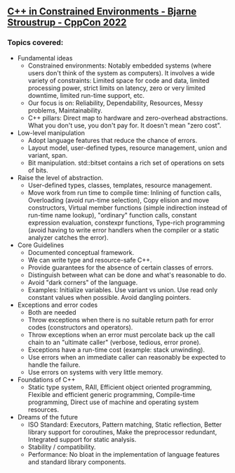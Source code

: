 ## [C++ in Constrained Environments - Bjarne Stroustrup - CppCon 2022](https://www.youtube.com/watch?v=2BuJjaGuInI&list=LL6MKUgGZ9Q8c2Ff7GnoRoqA)
### Topics covered:
* Fundamental ideas
  * Constrained environments: Notably embedded systems (where users don't think of the system as computers). It involves a wide variety of constraints: Limited space for code and data, limited processing power, strict limits on latency, zero or very limited downtime, limited run-time support, etc.
  * Our focus is on: Reliability, Dependability, Resources, Messy problems, Maintainability.
  * C++ pillars: Direct map to hardware and zero-overhead abstractions. What you don't use, you don't pay for. It doesn't mean "zero cost".
* Low-level manipulation
  * Adopt language features that reduce the chance of errors.
  * Layout model, user-defined types, resource management, union and variant, span.
  * Bit manipulation. std::bitset contains a rich set of operations on sets of bits.
* Raise the level of abstraction.
  * User-defined types, classes, templates, resource management.
  * Move work from run time to compile time: Inlining of function calls, Overloading (avoid run-time selection), Copy elision and move constructors, Virtual member functions (simple indirection instead of run-time name lookup), "ordinary" function calls, constant expression evaluation, constexpr functions, Type-rich programming (avoid having to write error handlers when the compiler or a static analyzer catches the error).
* Core Guidelines
  * Documented conceptual framework.
  * We can write type and resource-safe C++.
  * Provide guarantees for the absence of certain classes of errors.
  * Distinguish between what can be done and what's reasonable to do.
  * Avoid "dark corners" of the language.
  * Examples: Initialize variables. Use variant vs union. Use read only constant values when possible. Avoid dangling pointers.
* Exceptions and error codes
  * Both are needed
  * Throw exceptions when there is no suitable return path for error codes (constructors and operators).
  * Throw exceptions when an error must percolate back up the call chain to an "ultimate caller" (verbose, tedious, error prone).
  * Exceptions have a run-time cost (example: stack unwinding).
  * Use errors when an immediate caller can reasonably be expected to handle the failure.
  * Use errors on systems with very little memory.
* Foundations of C++
  * Static type system, RAII, Efficient object oriented programming, Flexible and efficient generic programming, Compile-time programming, Direct use of machine and operating system resources.
* Dreams of the future
  * ISO Standard: Executors, Pattern matching, Static reflection, Better library support for coroutines, Make the preprocessor redundant, Integrated support for static analysis.
  * Stability / compatibility.
  * Performance: No bloat in the implementation of language features and standard library components.

